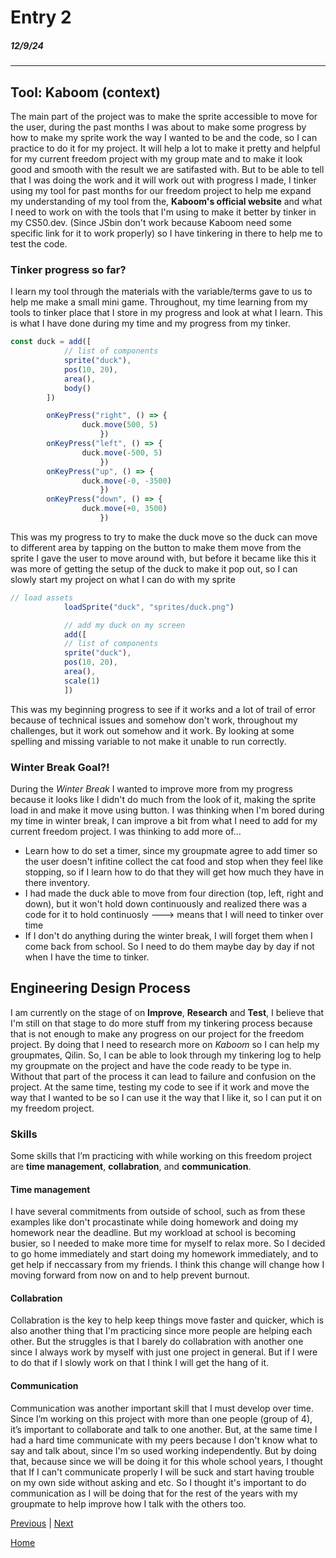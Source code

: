 # Entry 2
##### 12/9/24
---
## Tool: Kaboom (context)
The main part of the project was to make the sprite accessible to move for the user, during the past months I was about to make some progress by how to make my sprite work the way I wanted to be and the code, so I can practice to do it for my project. It will help a lot to make it pretty and helpful for my current freedom project with my group mate and to make it look good and smooth with the result we are satifasted with. But to be able to tell that I was doing the work and it will work out with progress I made, I tinker using my tool for past months for our freedom project to help me expand my understanding of my tool from the, **Kaboom's official website** and what I need to work on with the tools that I'm using to make it better by tinker in my CS50.dev. (Since JSbin don't work because Kaboom need some specific link for it to work properly) so I have tinkering in there to help me to test the code. 

### Tinker progress so far?
I learn my tool through the materials with the variable/terms gave to us to help me make a small mini game. Throughout, my time learning from my tools to tinker place that I store in my progress and look at what I learn. This is what I have done during my time and my progress from my tinker. 

``` js
const duck = add([
	        // list of components
	        sprite("duck"),
	        pos(10, 20),
	        area(),
            body()
        ])

        onKeyPress("right", () => {
   	 	        duck.move(500, 5)
	                })
        onKeyPress("left", () => {
   	 	        duck.move(-500, 5)
	                })
        onKeyPress("up", () => {
   	 	        duck.move(-0, -3500)
	                })
        onKeyPress("down", () => {
   	 	        duck.move(+0, 3500)
	                })
```
This was my progress to try to make the duck move so the duck can move to different area by tapping on the button to make them move from the sprite I gave the user to move around with, but before it became like this it was more of getting the setup of the duck to make it pop out, so I can slowly start my project on what I can do with my sprite 

``` js
// load assets
            loadSprite("duck", "sprites/duck.png")

            // add my duck on my screen
            add([
	        // list of components
	        sprite("duck"),
	        pos(10, 20),
	        area(),
            scale(1)
            ])

```
This was my beginning progress to see if it works and a lot of trail of error because of technical issues and somehow don't work, throughout my challenges, but it work out somehow and it work. By looking at some spelling and missing variable to not make it unable to run correctly. 

### Winter Break Goal?!
During the *Winter Break* I wanted to improve more from my progress because it looks like I didn't do much from the look of it, making the sprite load in and make it move using button. I was thinking when I'm bored during my time in winter break, I can improve a bit from what I need to add for my current freedom project. I was thinking to add more of...
- Learn how to do set a timer, since my groupmate agree to add timer so the user doesn't infitine collect the cat food and stop when they feel like stopping, so if I learn how to do that they will get how much they have in there inventory.
- I had made the duck able to move from four direction (top, left, right and down), but it won't hold down continuously and realized there was a code for it to hold continuosly ---> means that I will need to tinker over time
- If I don't do anything during the winter break, I will forget them when I come back from school. So I need to do them maybe day by day if not when I have the time to tinker.  

## Engineering Design Process
I am currently on the stage of on **Improve**, **Research** and **Test**, I believe that I'm still on that stage to do more stuff from my tinkering process because that is not enough to make any progress on our project for the freedom project. By doing that I need to research more on *Kaboom* so I can help my groupmates, Qilin. So, I can be able to look through my tinkering log to help my groupmate on the project and have the code ready to be type in. Without that part of the process it can lead to failure and confusion on the project. At the same time, testing my code to see if it work and move the way that I wanted to be so I can use it the way that I like it, so I can put it on my freedom project. 

### Skills
Some skills that I’m practicing with while working on this freedom project are **time management**, **collabration**, and **communication**.

#### Time management
I have several commitments from outside of school, such as from these examples like don't procastinate while doing homework and doing my homework near the deadline. But my workload at school is becoming busier, so I needed to make more time for myself to relax more. So I decided to go home immediately and start doing my homework immediately, and to get help if neccassary from my friends. I think this change will change how I moving forward from now on and to help prevent burnout. 

#### Collabration
Collabration is the key to help keep things move faster and quicker, which is also another thing that I'm practicing since more people are helping each other. But the struggles is that I barely do collabration with another one since I always work by myself with just one project in general. But if I were to do that if I slowly work on that I think I will get the hang of it. 

#### Communication
Communication was another important skill that I must develop over time. Since I’m working on this project with more than one people (group of 4), it’s important to collaborate and talk to one another. But, at the same time I had a hard time communicate with my peers because I don't know what to say and talk about, since I'm so used working independently. But by doing that, because since we will be doing it for this whole school years, I thought that If I can't communicate properly I will be suck and start having trouble on my own side without asking and etc. So I thought it's important to do communication as I will be doing that for the rest of the years with my groupmate to help improve how I talk with the others too. 


[Previous](entry01.md) | [Next](entry03.md)

[Home](../README.md)
